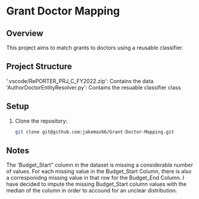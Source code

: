 # Grant Doctor Mapping 

## Overview
This project aims to match grants to doctors using a reusable classifier.

## Project Structure
'.vscode/RePORTER_PRJ_C_FY2022.zip': Contains the data
 'AuthorDoctorEntityResolver.py': Contains the resuable classifier class

## Setup
1. Clone the repository:
   ```bash
   git clone git@github.com:jakemaz66/Grant-Doctor-Mapping.git

## Notes
The 'Budget_Start" column in the dataset is missing a considerable number of values. For each missing value in the Budget_Start Column, there is also a corresponidng missing value in that row for the Budget_End Column. I have decided to impute the missing Budget_Start column values with the median of the column in order to accound for an unclear distribution. 

